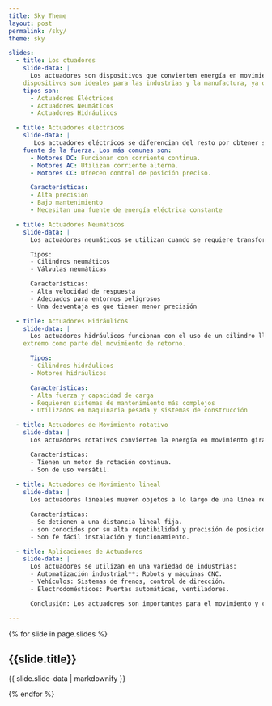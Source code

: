 ```yaml
---
title: Sky Theme
layout: post
permalink: /sky/
theme: sky

slides:
  - title: Los ctuadores
    slide-data: |
      Los actuadores son dispositivos que convierten energía en movimiento. Se caracterizan por ser herramientas que transforman cualquier tipo de energía en un proceso automatizado, en otras palabras, estos
    dispositivos son ideales para las industrias y la manufactura, ya que su aplicación puede ser como válvulas, motores, interruptores o bombas. Se utilizan para controlar mecanismos o sistemas. Los principales
    tipos son:
      - Actuadores Eléctricos
      - Actuadores Neumáticos
      - Actuadores Hidráulicos

  - title: Actuadores eléctricos
    slide-data: |
       Los actuadores eléctricos se diferencian del resto por obtener su poder de la energía eléctrica, causando que estas herramientas sean altamente versátiles y que no haya restricción entre el actuador y la
    fuente de la fuerza. Los más comunes son:
      - Motores DC: Funcionan con corriente continua.
      - Motores AC: Utilizan corriente alterna.
      - Motores CC: Ofrecen control de posición preciso.

      Características:
      - Alta precisión
      - Bajo mantenimiento
      - Necesitan una fuente de energía eléctrica constante

  - title: Actuadores Neumáticos
    slide-data: |
      Los actuadores neumáticos se utilizan cuando se requiere transformar la energía del aire comprimido en una labor mecánica.

      Tipos:
      - Cilindros neumáticos
      - Válvulas neumáticas

      Características:
      - Alta velocidad de respuesta
      - Adecuados para entornos peligrosos
      - Una desventaja es que tienen menor precisión

  - title: Actuadores Hidráulicos
    slide-data: |
      Los actuadores hidráulicos funcionan con el uso de un cilindro lleno de fluido junto con un pistón suspendido en el centro. Estos suelen producir movimientos lineales, y un resorte se encuentra unido a un
    extremo como parte del movimiento de retorno.

      Tipos:
      - Cilindros hidráulicos
      - Motores hidráulicos

      Características:
      - Alta fuerza y capacidad de carga
      - Requieren sistemas de mantenimiento más complejos
      - Utilizados en maquinaria pesada y sistemas de construcción

  - title: Actuadores de Movimiento rotativo
    slide-data: |
      Los actuadores rotativos convierten la energía en movimiento giratorio a través de un eje para controlar la velocidad, la posición y la rotación de los equipos.

      Características:
      - Tienen un motor de rotación continua.
      - Son de uso versátil.
        
  - title: Actuadores de Movimiento lineal
    slide-data: |
      Los actuadores lineales mueven objetos a lo largo de una línea recta y utilizan una correa y polea, cremallera y piñón o husillo de bolas para convertir la rotación del motor eléctrico en movimiento lineal.

      Características:
      - Se detienen a una distancia lineal fija.
      - son conocidos por su alta repetibilidad y precisión de posicionamiento.
      - Son fe fácil instalación y funcionamiento.

  - title: Aplicaciones de Actuadores
    slide-data: |
      Los actuadores se utilizan en una variedad de industrias:
      - Automatización industrial**: Robots y máquinas CNC.
      - Vehículos: Sistemas de frenos, control de dirección.
      - Electrodomésticos: Puertas automáticas, ventiladores.

      Conclusión: Los actuadores son importantes para el movimiento y control de sistemas en diversos entornos.

---
```


{% for slide in page.slides %}
                    
<section data-background="{% if slide.background %}{{slide.background}}{% else %}{{page.background}}{% endif %}"><h1>{{slide.title}}</h1><p>{{ slide.slide-data | markdownify }}</p></section>
                    
{% endfor %}
